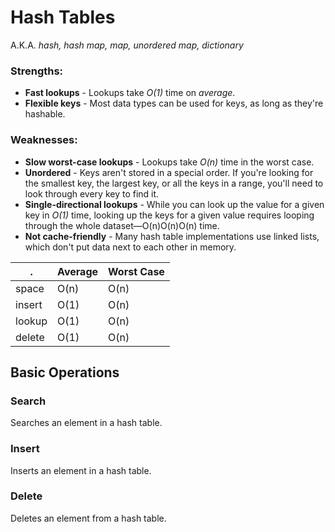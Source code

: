 # Hash Tables
A.K.A. *hash, hash map, map, unordered map, dictionary*

### Strengths:
- **Fast lookups** - Lookups take *O(1)* time on *average*.
- **Flexible keys** - Most data types can be used for keys, as long as they're hashable. 

### Weaknesses:
- **Slow worst-case lookups** - Lookups take *O(n)* time in the worst case.
- **Unordered** - Keys aren't stored in a special order. If you're looking for the smallest key, the largest key, or all the keys in a range, you'll need to look through every key to find it.
- **Single-directional lookups** - While you can look up the value for a given key in *O(1)* time, looking up the keys for a given value requires looping through the whole dataset—O(n)O(n)O(n) time.
- **Not cache-friendly** - Many hash table implementations use linked lists, which don't put data next to each other in memory.

| . | Average | Worst Case |
| --- | --- | --- |
| space 	| O(n) | O(n) |
| insert |	O(1) | O(n) |
| lookup |	O(1) | O(n) |
| delete |	O(1) | O(n) |

## Basic Operations
### Search
Searches an element in a hash table.

### Insert
Inserts an element in a hash table.

### Delete
Deletes an element from a hash table.
